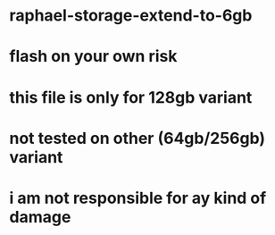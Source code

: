 # raphael-storage-extend-to-6gb
# flash on your own risk
# this file is only for 128gb variant
# not tested on other (64gb/256gb) variant
# i am not responsible for ay kind of damage
